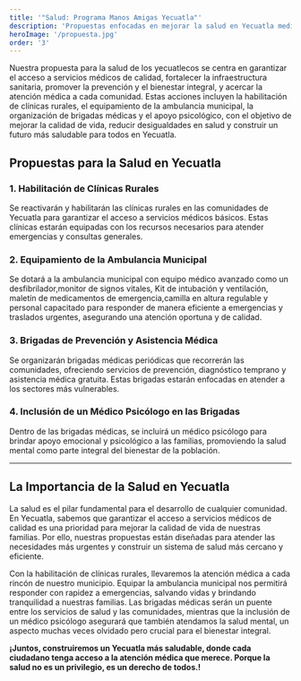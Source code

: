 ```yaml
---
title: '"Salud: Programa Manos Amigas Yecuatla"'
description: 'Propuestas enfocadas en mejorar la salud en Yecuatla mediante clínicas rurales, equipamiento de ambulancias, brigadas médicas y apoyo psicológico.'
heroImage: '/propuesta.jpg'
order: '3'
---
```


Nuestra propuesta para la salud de los yecuatlecos se centra en garantizar el acceso a servicios médicos de calidad, fortalecer la infraestructura sanitaria, promover la prevención y el bienestar integral, y acercar la atención médica a cada comunidad. Estas acciones incluyen la habilitación de clínicas rurales, el equipamiento de la ambulancia municipal, la organización de brigadas médicas y el apoyo psicológico, con el objetivo de mejorar la calidad de vida, reducir desigualdades en salud y construir un futuro más saludable para todos en Yecuatla.



## Propuestas para la Salud en Yecuatla

### 1. Habilitación de Clínicas Rurales
Se reactivarán y habilitarán las clínicas rurales en las comunidades de Yecuatla para garantizar el acceso a servicios médicos básicos. Estas clínicas estarán equipadas con los recursos necesarios para atender emergencias y consultas generales.

### 2. Equipamiento de la Ambulancia Municipal
Se dotará a la ambulancia municipal con equipo médico avanzado como  un desfibrilador,monitor de signos vitales, Kit de intubación y ventilación, maletín de medicamentos de emergencia,camilla en altura regulable y personal capacitado para responder de manera eficiente a emergencias y traslados urgentes, asegurando una atención oportuna y de calidad.

### 3. Brigadas de Prevención y Asistencia Médica
Se organizarán brigadas médicas periódicas que recorrerán las comunidades, ofreciendo servicios de prevención, diagnóstico temprano y asistencia médica gratuita. Estas brigadas estarán enfocadas en atender a los sectores más vulnerables.

### 4. Inclusión de un Médico Psicólogo en las Brigadas
Dentro de las brigadas médicas, se incluirá un médico psicólogo para brindar apoyo emocional y psicológico a las familias, promoviendo la salud mental como parte integral del bienestar de la población.

---

## La Importancia de la Salud en Yecuatla

La salud es el pilar fundamental para el desarrollo de cualquier comunidad. En Yecuatla, sabemos que garantizar el acceso a servicios médicos de calidad es una prioridad para mejorar la calidad de vida de nuestras familias. Por ello, nuestras propuestas están diseñadas para atender las necesidades más urgentes y construir un sistema de salud más cercano y eficiente.

Con la habilitación de clínicas rurales, llevaremos la atención médica a cada rincón de nuestro municipio. Equipar la ambulancia municipal nos permitirá responder con rapidez a emergencias, salvando vidas y brindando tranquilidad a nuestras familias. Las brigadas médicas serán un puente entre los servicios de salud y las comunidades, mientras que la inclusión de un médico psicólogo asegurará que también atendamos la salud mental, un aspecto muchas veces olvidado pero crucial para el bienestar integral.

**¡Juntos, construiremos un Yecuatla más saludable, donde cada ciudadano tenga acceso a la atención médica que merece. Porque la salud no es un privilegio, es un derecho de todos.!**
